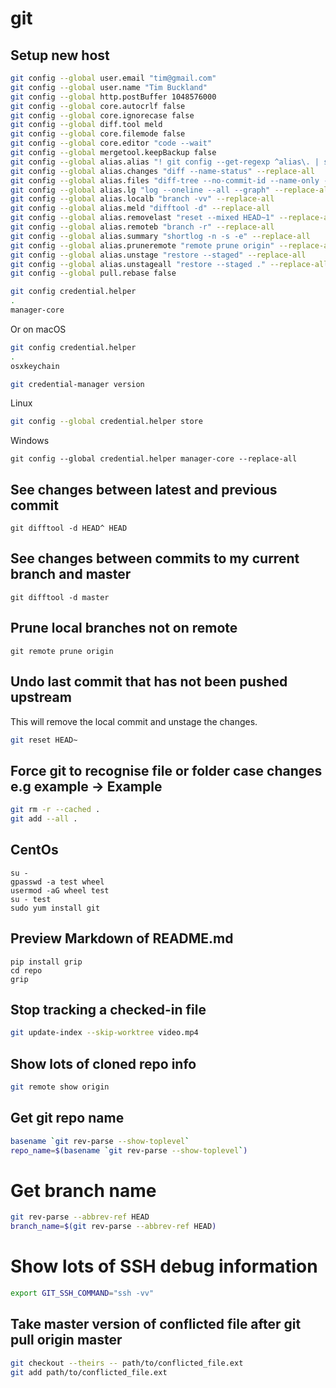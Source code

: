 # git

## Setup new host

```sh
git config --global user.email "tim@gmail.com"
git config --global user.name "Tim Buckland"
git config --global http.postBuffer 1048576000
git config --global core.autocrlf false
git config --global core.ignorecase false
git config --global diff.tool meld
git config --global core.filemode false
git config --global core.editor "code --wait"
git config --global mergetool.keepBackup false
git config --global alias.alias "! git config --get-regexp ^alias\. | sed -e s/^alias\.// -e s/\ /\ =\ /" --replace-all
git config --global alias.changes "diff --name-status" --replace-all
git config --global alias.files "diff-tree --no-commit-id --name-only -r" --replace-all
git config --global alias.lg "log --oneline --all --graph" --replace-all
git config --global alias.localb "branch -vv" --replace-all
git config --global alias.meld "difftool -d" --replace-all
git config --global alias.removelast "reset --mixed HEAD~1" --replace-all
git config --global alias.remoteb "branch -r" --replace-all
git config --global alias.summary "shortlog -n -s -e" --replace-all
git config --global alias.pruneremote "remote prune origin" --replace-all
git config --global alias.unstage "restore --staged" --replace-all
git config --global alias.unstageall "restore --staged ." --replace-all
git config --global pull.rebase false
```

```sh
git config credential.helper
.
manager-core
```

Or on macOS

```sh
git config credential.helper
.
osxkeychain
```

```sh
git credential-manager version
```

Linux

```sh
git config --global credential.helper store
```

Windows

```
git config --global credential.helper manager-core --replace-all
```

## See changes between latest and previous commit

```
git difftool -d HEAD^ HEAD
```

## See changes between commits to my current branch and master

```
git difftool -d master
```

## Prune local branches not on remote

```
git remote prune origin
```

## Undo last commit that has not been pushed upstream

This will remove the local commit and unstage the changes.

```sh
git reset HEAD~
```

## Force git to recognise file or folder case changes e.g example -> Example

```sh
git rm -r --cached .
git add --all .
```

## CentOs

```
su -
gpasswd -a test wheel
usermod -aG wheel test
su - test
sudo yum install git
```

## Preview Markdown of README.md

```
pip install grip
cd repo
grip
```

## Stop tracking a checked-in file

```sh
git update-index --skip-worktree video.mp4
```

## Show lots of cloned repo info

```sh
git remote show origin
```

## Get git repo name

```sh
basename `git rev-parse --show-toplevel`
repo_name=$(basename `git rev-parse --show-toplevel`)
```

# Get branch name

```sh
git rev-parse --abbrev-ref HEAD
branch_name=$(git rev-parse --abbrev-ref HEAD)
```

# Show lots of SSH debug information

```sh
export GIT_SSH_COMMAND="ssh -vv"
```

## Take master version of conflicted file after git pull origin master

```sh
git checkout --theirs -- path/to/conflicted_file.ext
git add path/to/conflicted_file.ext
```
